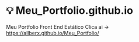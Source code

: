 # :bulb: Meu_Portfolio.github.io
Meu Portfolio Front End Estático
Clica ai -> https://allberx.github.io/Meu_Portfolio/
